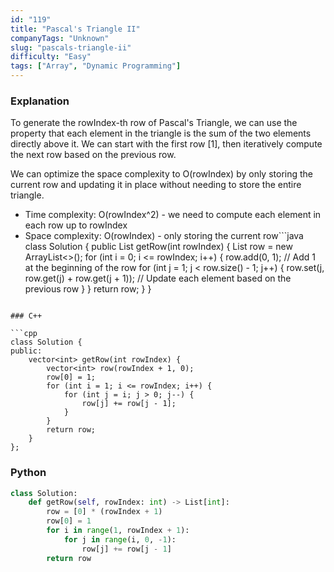 ```yaml
---
id: "119"
title: "Pascal's Triangle II"
companyTags: "Unknown"
slug: "pascals-triangle-ii"
difficulty: "Easy"
tags: ["Array", "Dynamic Programming"]
---
```


### Explanation

To generate the rowIndex-th row of Pascal's Triangle, we can use the property that each element in the triangle is the sum of the two elements directly above it. We can start with the first row [1], then iteratively compute the next row based on the previous row.

We can optimize the space complexity to O(rowIndex) by only storing the current row and updating it in place without needing to store the entire triangle.

- Time complexity: O(rowIndex^2) - we need to compute each element in each row up to rowIndex
- Space complexity: O(rowIndex) - only storing the current row```java
class Solution {
    public List<Integer> getRow(int rowIndex) {
        List<Integer> row = new ArrayList<>();
        for (int i = 0; i <= rowIndex; i++) {
            row.add(0, 1); // Add 1 at the beginning of the row
            for (int j = 1; j < row.size() - 1; j++) {
                row.set(j, row.get(j) + row.get(j + 1)); // Update each element based on the previous row
            }
        }
        return row;
    }
}
```

### C++

```cpp
class Solution {
public:
    vector<int> getRow(int rowIndex) {
        vector<int> row(rowIndex + 1, 0);
        row[0] = 1;
        for (int i = 1; i <= rowIndex; i++) {
            for (int j = i; j > 0; j--) {
                row[j] += row[j - 1];
            }
        }
        return row;
    }
};
```

### Python

```python
class Solution:
    def getRow(self, rowIndex: int) -> List[int]:
        row = [0] * (rowIndex + 1)
        row[0] = 1
        for i in range(1, rowIndex + 1):
            for j in range(i, 0, -1):
                row[j] += row[j - 1]
        return row
```